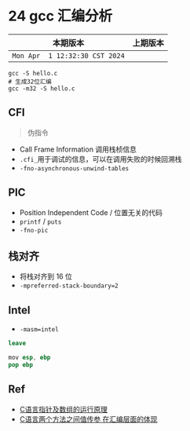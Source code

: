 # 24  gcc 汇编分析

|本期版本|上期版本
|:---:|:---:
`Mon Apr  1 12:32:30 CST 2024` |

```
gcc -S hello.c
# 生成32位汇编
gcc -m32 -S hello.c
```

## CFI

> 伪指令

* Call Frame Information 调用栈桢信息
* `.cfi_`用于调试的信息，可以在调用失败的时候回溯栈
* `-fno-asynchronous-unwind-tables`


## PIC

* Position Independent Code / 位置无关的代码
* `printf` / `puts`
* `-fno-pic`

## 栈对齐

* 将栈对齐到 16 位
* `-mpreferred-stack-boundary=2`

## Intel

* `-masm=intel`


```s
leave

mov esp, ebp
pop ebp
```

## Ref

* [C语言指针及数组的运行原理](https://blog.csdn.net/zhangHP_123/article/details/130243710)
* [C语言两个方法之间值传参 在汇编层面的体现](https://zhuanlan.zhihu.com/p/515824078)